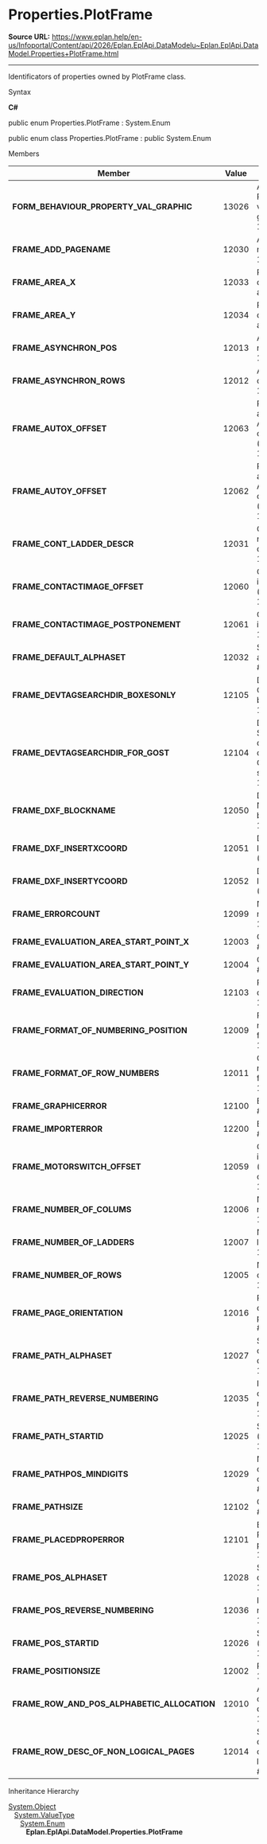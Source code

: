 # Properties.PlotFrame

**Source URL:** https://www.eplan.help/en-us/Infoportal/Content/api/2026/Eplan.EplApi.DataModelu~Eplan.EplApi.DataModel.Properties+PlotFrame.html

---

Identificators of properties owned by PlotFrame class.

Syntax

**C#**



public enum Properties.PlotFrame : System.Enum

public enum class Properties.PlotFrame : public System.Enum


Members

| Member | Value | Description |
| --- | --- | --- |
| **FORM\_BEHAVIOUR\_PROPERTY\_VAL\_GRAPHIC** | 13026 | Assignment: Property / value to graphic # 13026. |
| **FRAME\_ADD\_PAGENAME** | 12030 | Add page names # 12030. |
| **FRAME\_AREA\_X** | 12033 | Plot frame dimensions: X axis # 12033. |
| **FRAME\_AREA\_Y** | 12034 | Plot frame dimensions: Y axis # 12034. |
| **FRAME\_ASYNCHRON\_POS** | 12013 | Asynchronous rows # 12013. |
| **FRAME\_ASYNCHRON\_ROWS** | 12012 | Asynchronous columns # 12012. |
| **FRAME\_AUTOX\_OFFSET** | 12063 | Property arrangement: Automatic X coordinate (path) # 12063. |
| **FRAME\_AUTOY\_OFFSET** | 12062 | Property arrangement: Automatic Y coordinate (path) # 12062. |
| **FRAME\_CONT\_LADDER\_DESCR** | 12031 | Continuous row / column designation # 12031. |
| **FRAME\_CONTACTIMAGE\_OFFSET** | 12060 | Contact image margin (in path) # 12060. |
| **FRAME\_CONTACTIMAGE\_POSTPONEMENT** | 12061 | Contact image offset # 12061. |
| **FRAME\_DEFAULT\_ALPHASET** | 12032 | String for alphanumeric # 12032. |
| **FRAME\_DEVTAGSEARCHDIR\_BOXESONLY** | 12105 | DT adoption: Only from boxes # 12105. |
| **FRAME\_DEVTAGSEARCHDIR\_FOR\_GOST** | 12104 | DT adoption: Search direction conforming to GOST standard # 12104. |
| **FRAME\_DXF\_BLOCKNAME** | 12050 | DXF export: Name of block # 12050. |
| **FRAME\_DXF\_INSERTXCOORD** | 12051 | DXF export: Insertion point (X) # 12051. |
| **FRAME\_DXF\_INSERTYCOORD** | 12052 | DXF export: Insertion point (Y) # 12052. |
| **FRAME\_ERRORCOUNT** | 12099 | Number of messages # 12099. |
| **FRAME\_EVALUATION\_AREA\_START\_POINT\_X** | 12003 | Grid offset X # 12003. |
| **FRAME\_EVALUATION\_AREA\_START\_POINT\_Y** | 12004 | Grid offset Y # 12004. |
| **FRAME\_EVALUATION\_DIRECTION** | 12103 | Reporting direction # 12103. |
| **FRAME\_FORMAT\_OF\_NUMBERING\_POSITION** | 12009 | Row numbering format # 12009. |
| **FRAME\_FORMAT\_OF\_ROW\_NUMBERS** | 12011 | Column numbering format # 12011. |
| **FRAME\_GRAPHICERROR** | 12100 | Error: Graphic # 12100. |
| **FRAME\_IMPORTERROR** | 12200 | Error (import) # 12200. |
| **FRAME\_MOTORSWITCH\_OFFSET** | 12059 | Contact image margin (on component) # 12059. |
| **FRAME\_NUMBER\_OF\_COLUMS** | 12006 | Number of rows # 12006. |
| **FRAME\_NUMBER\_OF\_LADDERS** | 12007 | Number of ladders # 12007. |
| **FRAME\_NUMBER\_OF\_ROWS** | 12005 | Number of columns # 12005. |
| **FRAME\_PAGE\_ORIENTATION** | 12016 | Page orientation / paper format # 12016. |
| **FRAME\_PATH\_ALPHASET** | 12027 | String for column designation # 12027. |
| **FRAME\_PATH\_REVERSE\_NUMBERING** | 12035 | Inverse column numbering # 12035. |
| **FRAME\_PATH\_STARTID** | 12025 | Start value (column) # 12025. |
| **FRAME\_PATHPOS\_MINDIGITS** | 12029 | Number of characters for column / row # 12029. |
| **FRAME\_PATHSIZE** | 12102 | Column width # 12102. |
| **FRAME\_PLACEDPROPERROR** | 12101 | Error: Property placement # 12101. |
| **FRAME\_POS\_ALPHASET** | 12028 | String for row designation # 12028. |
| **FRAME\_POS\_REVERSE\_NUMBERING** | 12036 | Inverse row numbering # 12036. |
| **FRAME\_POS\_STARTID** | 12026 | Start value (row) # 12026. |
| **FRAME\_POSITIONSIZE** | 12002 | Row height # 12002. |
| **FRAME\_ROW\_AND\_POS\_ALPHABETIC\_ALLOCATION** | 12010 | Alphabetical column / row distribution # 12010. |
| **FRAME\_ROW\_DESC\_OF\_NON\_LOGICAL\_PAGES** | 12014 | Show column designation on non-logical pages # 12014. |

Inheritance Hierarchy

[System.Object](#)  
   [System.ValueType](#)  
      [System.Enum](#)  
         **Eplan.EplApi.DataModel.Properties.PlotFrame**
